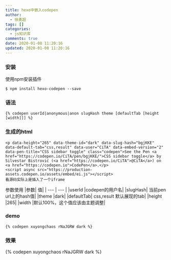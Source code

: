 ```yaml
---
title: hexo中嵌入codepen
author:
  - 徐勇超
tags: []
categories:
  - js知识库
comments: true
date: 2020-01-08 11:20:16
updated: 2020-01-08 11:20:16
---
```

### 安装
使用npm安装插件
```
$ npm install hexo-codepen --save
```

### 语法
```
{% codepen userId|anonymous|anon slugHash theme [defaultTab [height [width]]] %}
```

### 生成的html
```
<p data-height="265" data-theme-id="dark" data-slug-hash="bgjKKE" data-default-tab="css,result" data-user="CiTA" data-embed-version="2" data-pen-title="CSS sidebar toggle" class="codepen">See the Pen <a href="https://codepen.io/CiTA/pen/bgjKKE/">CSS sidebar toggle</a> by Silvestar Bistrović (<a href="https://codepen.io/CiTA">@CiTA</a>) on <a href="https://codepen.io">CodePen</a>.</p>
<script async src="https://production-assets.codepen.io/assets/embed/ei.js"></script>
看源码实际上是插入了一个iframe

```
参数使用
|参数|	值|
| --- | --- |
|userId	|codepen的用户名|
|slugHash|	当前pen url上的hash值|
|theme	|dark|
|defaultTab|	css,result 默认展现的tab|
|height	|265|
|width	|默认100%，这个值应该由主题调整|

### demo
```
{% codepen xuyongchaos rNaJGRW dark %}
```
### 效果
{% codepen xuyongchaos rNaJGRW dark %}
